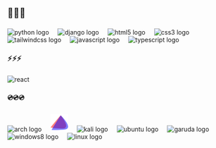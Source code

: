 <h2 align="left">🧠🧠🧠</h2>

###

<div align="left">
  <img src="https://cdn.jsdelivr.net/gh/devicons/devicon/icons/python/python-original.svg" height="40" alt="python logo"  />
  <img width="12" />
  <img src="https://cdn.jsdelivr.net/gh/devicons/devicon/icons/django/django-plain.svg" height="40" alt="django logo"  />
  <img width="12" />
  <img src="https://cdn.jsdelivr.net/gh/devicons/devicon/icons/html5/html5-original.svg" height="40" alt="html5 logo"  />
  <img width="12" />
  <img src="https://cdn.jsdelivr.net/gh/devicons/devicon/icons/css3/css3-original.svg" height="40" alt="css3 logo"  />
  <img width="12" />
  <img src="https://cdn.simpleicons.org/tailwindcss/06B6D4" height="40" alt="tailwindcss logo"  />
  <img width="12" />
  <img src="https://cdn.jsdelivr.net/gh/devicons/devicon/icons/javascript/javascript-original.svg" height="40" alt="javascript logo"  />
  <img width="12" />
  <img src="https://cdn.jsdelivr.net/gh/devicons/devicon/icons/typescript/typescript-original.svg" height="40" alt="typescript logo"  />
  <img width="12" />


</div>

###

<h3 align="left">⚡⚡⚡</h3>

###

<div align="left">
  <img src="https://upload.wikimedia.org/wikipedia/commons/thumb/a/a7/React-icon.svg/512px-React-icon.svg.png" height="40" alt="react"  />
  <img width="12" />
</div>

###

<h4 align="left">💿💿💿</h4>

###

<div align="left">
  <img src="https://wiki.installgentoo.com/images/f/f9/Arch-linux-logo.png" height="40" alt="arch logo"  />
   <img width="12" />
  <img src="https://raw.githubusercontent.com/endeavouros-team/endeavouros-theming/master/endeavouros-icon.png" height="40" alt="endvour logo"  />
   <img width="12" />
  <img src="https://seeklogo.com/images/K/kali-linux-logo-AED181186E-seeklogo.com.png" height="40" alt="kali logo"  />
  <img width="12" />
  <img src="https://brandslogos.com/wp-content/uploads/images/large/ubuntu-logo.png" height="40" alt="ubuntu logo"  />
    <img width="12" />
  <img src="https://upload.wikimedia.org/wikipedia/commons/8/88/Garuda-blue-sgs.svg" height="40" alt="garuda logo"  />
  <img width="12" />
  <img src="https://cdn.jsdelivr.net/gh/devicons/devicon/icons/windows8/windows8-original.svg" height="40" alt="windows8 logo"  />
  <img width="12" />
  <img src="https://upload.wikimedia.org/wikipedia/commons/thumb/3/35/Tux.svg/1727px-Tux.svg.png" height="40" alt="linux logo"  />
</div>

